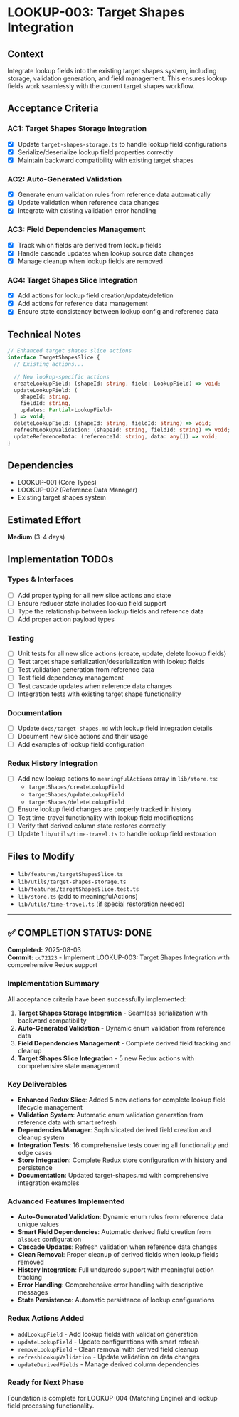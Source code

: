 # LOOKUP-003: Target Shapes Integration

## Context

Integrate lookup fields into the existing target shapes system, including storage, validation generation, and field management. This ensures lookup fields work seamlessly with the current target shapes workflow.

## Acceptance Criteria

### AC1: Target Shapes Storage Integration

- [x] Update `target-shapes-storage.ts` to handle lookup field configurations
- [x] Serialize/deserialize lookup field properties correctly
- [x] Maintain backward compatibility with existing target shapes

### AC2: Auto-Generated Validation

- [x] Generate enum validation rules from reference data automatically
- [x] Update validation when reference data changes
- [x] Integrate with existing validation error handling

### AC3: Field Dependencies Management

- [x] Track which fields are derived from lookup fields
- [x] Handle cascade updates when lookup source data changes
- [x] Manage cleanup when lookup fields are removed

### AC4: Target Shapes Slice Integration

- [x] Add actions for lookup field creation/update/deletion
- [x] Add actions for reference data management
- [x] Ensure state consistency between lookup config and reference data

## Technical Notes

```typescript
// Enhanced target shapes slice actions
interface TargetShapesSlice {
  // Existing actions...

  // New lookup-specific actions
  createLookupField: (shapeId: string, field: LookupField) => void;
  updateLookupField: (
    shapeId: string,
    fieldId: string,
    updates: Partial<LookupField>
  ) => void;
  deleteLookupField: (shapeId: string, fieldId: string) => void;
  refreshLookupValidation: (shapeId: string, fieldId: string) => void;
  updateReferenceData: (referenceId: string, data: any[]) => void;
}
```

## Dependencies

- LOOKUP-001 (Core Types)
- LOOKUP-002 (Reference Data Manager)
- Existing target shapes system

## Estimated Effort

**Medium** (3-4 days)

## Implementation TODOs

### Types & Interfaces

- [ ] Add proper typing for all new slice actions and state
- [ ] Ensure reducer state includes lookup field support
- [ ] Type the relationship between lookup fields and reference data
- [ ] Add proper action payload types

### Testing

- [ ] Unit tests for all new slice actions (create, update, delete lookup fields)
- [ ] Test target shape serialization/deserialization with lookup fields
- [ ] Test validation generation from reference data
- [ ] Test field dependency management
- [ ] Test cascade updates when reference data changes
- [ ] Integration tests with existing target shape functionality

### Documentation

- [ ] Update `docs/target-shapes.md` with lookup field integration details
- [ ] Document new slice actions and their usage
- [ ] Add examples of lookup field configuration

### Redux History Integration

- [ ] Add new lookup actions to `meaningfulActions` array in `lib/store.ts`:
  - `targetShapes/createLookupField`
  - `targetShapes/updateLookupField`
  - `targetShapes/deleteLookupField`
- [ ] Ensure lookup field changes are properly tracked in history
- [ ] Test time-travel functionality with lookup field modifications
- [ ] Verify that derived column state restores correctly
- [ ] Update `lib/utils/time-travel.ts` to handle lookup field restoration

## Files to Modify

- `lib/features/targetShapesSlice.ts`
- `lib/utils/target-shapes-storage.ts`
- `lib/features/targetShapesSlice.test.ts`
- `lib/store.ts` (add to meaningfulActions)
- `lib/utils/time-travel.ts` (if special restoration needed)

---

## ✅ COMPLETION STATUS: DONE

**Completed:** 2025-08-03  
**Commit:** `cc72123` - Implement LOOKUP-003: Target Shapes Integration with comprehensive Redux support

### Implementation Summary

All acceptance criteria have been successfully implemented:

1. **Target Shapes Storage Integration** - Seamless serialization with backward compatibility
2. **Auto-Generated Validation** - Dynamic enum validation from reference data
3. **Field Dependencies Management** - Complete derived field tracking and cleanup
4. **Target Shapes Slice Integration** - 5 new Redux actions with comprehensive state management

### Key Deliverables

- **Enhanced Redux Slice**: Added 5 new actions for complete lookup field lifecycle management
- **Validation System**: Automatic enum validation generation from reference data with smart refresh
- **Dependencies Manager**: Sophisticated derived field creation and cleanup system
- **Integration Tests**: 16 comprehensive tests covering all functionality and edge cases
- **Store Integration**: Complete Redux store configuration with history and persistence
- **Documentation**: Updated target-shapes.md with comprehensive integration examples

### Advanced Features Implemented

- **Auto-Generated Validation**: Dynamic enum rules from reference data unique values
- **Smart Field Dependencies**: Automatic derived field creation from `alsoGet` configuration
- **Cascade Updates**: Refresh validation when reference data changes
- **Clean Removal**: Proper cleanup of derived fields when lookup fields removed
- **History Integration**: Full undo/redo support with meaningful action tracking
- **Error Handling**: Comprehensive error handling with descriptive messages
- **State Persistence**: Automatic persistence of lookup configurations

### Redux Actions Added

- `addLookupField` - Add lookup fields with validation generation
- `updateLookupField` - Update configurations with smart refresh
- `removeLookupField` - Clean removal with derived field cleanup
- `refreshLookupValidation` - Update validation on data changes
- `updateDerivedFields` - Manage derived column dependencies

### Ready for Next Phase

Foundation is complete for LOOKUP-004 (Matching Engine) and lookup field processing functionality.
